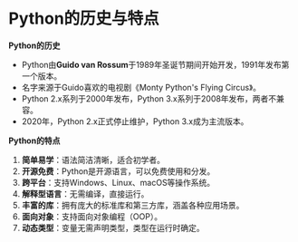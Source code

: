 # Python的历史与特点



**Python的历史**

- Python由**Guido van Rossum**于1989年圣诞节期间开始开发，1991年发布第一个版本。
- 名字来源于Guido喜欢的电视剧《Monty Python's Flying Circus》。
- Python 2.x系列于2000年发布，Python 3.x系列于2008年发布，两者不兼容。
- 2020年，Python 2.x正式停止维护，Python 3.x成为主流版本。



**Python的特点**

1. **简单易学**：语法简洁清晰，适合初学者。
2. **开源免费**：Python是开源语言，可以免费使用和分发。
3. **跨平台**：支持Windows、Linux、macOS等操作系统。
4. **解释型语言**：无需编译，直接运行。
5. **丰富的库**：拥有庞大的标准库和第三方库，涵盖各种应用场景。
6. **面向对象**：支持面向对象编程（OOP）。
7. **动态类型**：变量无需声明类型，类型在运行时确定。